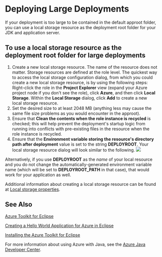 <properties
    pageTitle="Deploying Large Deployments"
    description="Learn how to deploy large deployments using the Azure Toolkit for Eclipse."
    services=""
    documentationCenter="java"
    authors="rmcmurray"
    manager="wpickett"
    editor=""/>

<tags
    ms.service="multiple"
    ms.workload="na"
    ms.tgt_pltfrm="multiple"
    ms.devlang="Java"
    ms.topic="article"
    ms.date="11/30/2015" 
    ms.author="robmcm"/>

<!-- Legacy MSDN URL = https://msdn.microsoft.com/library/azure/dn268601.aspx -->

# Deploying Large Deployments
If your deployment is too large to be contained in the default approot folder, you can use a local storage resource as the deployment root folder for your JDK and application server.

## To use a local storage resource as the deployment root folder for large deployments
1. Create a new local storage resource. The name of the resource does not matter. Storage resources are defined at the role level. The quickest way to access the local storage configuration dialog, from which you could create a new local storage resource, is by using the following steps: Right-click the role in the **Project Explorer** view (expand your Azure project node if you don't see the role), click **Azure**, and then click **Local Storage**. Within the **Local Storage** dialog, click **Add** to create a new local storage resource.
2. Set the desired size to at least 2048 MB (anything less may cause the same file size problems as you would encounter in the approot).
3. Ensure that **Clean the contents when the role instance is recycled** is checked; this will help prevent the deployment's startup logic from running into conflicts with pre-existing files in the resource when the role instance is recycled.
4. Ensure that the **Environment variable storing the resource's directory path after deployment** value is set to the string **DEPLOYROOT**. Your local storage resource dialog will look similar to the following.
 ![][ic667943]

Alternatively, if you use **DEPLOYROOT** as the *name* of your local resource and you do not change the automatically-generated environment variable name (which will be set to **DEPLOYROOT_PATH** in that case), that would work for your application as well.

Additional information about creating a local storage resource can be found at [Local storage properties](http://go.microsoft.com/fwlink/?LinkID=699525#local_storage_properties).

## See Also
[Azure Toolkit for Eclipse](http://go.microsoft.com/fwlink/?LinkID=699529)

[Creating a Hello World Application for Azure in Eclipse](http://go.microsoft.com/fwlink/?LinkID=699533)

[Installing the Azure Toolkit for Eclipse](http://go.microsoft.com/fwlink/?LinkId=699546) 

For more information about using Azure with Java, see the [Azure Java Developer Center](http://go.microsoft.com/fwlink/?LinkID=699547).

<!-- URL List -->

[Azure Java Developer Center]: http://go.microsoft.com/fwlink/?LinkID=699547
[Azure Toolkit for Eclipse]: http://go.microsoft.com/fwlink/?LinkID=699529
[Creating a Hello World Application for Azure in Eclipse]: http://go.microsoft.com/fwlink/?LinkID=699533
[Installing the Azure Toolkit for Eclipse]: http://go.microsoft.com/fwlink/?LinkId=699546
[Local storage properties]: http://go.microsoft.com/fwlink/?LinkID=699525#local_storage_properties

<!-- IMG List -->

[ic667943]: ./media/azure-toolkit-for-eclipse-deploying-large-deployments/ic667943.png
